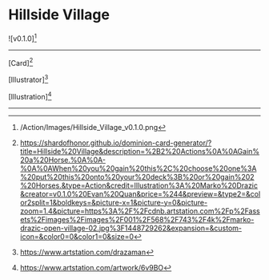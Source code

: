 # Hillside Village

![v0.1.0][^v0.1.0]

---

[Card][^Card]

[Illustrator][^Illustrator]

[Illustration][^Illustration]

---

[^v0.1.0]: /Action/Images/Hillside_Village_v0.1.0.png
[^Card]: https://shardofhonor.github.io/dominion-card-generator/?title=Hillside%20Village&description=%2B2%20Actions%0A%0AGain%20a%20Horse.%0A%0A-%0A%0AWhen%20you%20gain%20this%2C%20choose%20one%3A%20put%20this%20onto%20your%20deck%3B%20or%20gain%202%20Horses.&type=Action&credit=Illustration%3A%20Marko%20Drazic&creator=v0.1.0%20Evan%20Quan&price=%244&preview=&type2=&color2split=1&boldkeys=&picture-x=1&picture-y=0&picture-zoom=1.4&picture=https%3A%2F%2Fcdnb.artstation.com%2Fp%2Fassets%2Fimages%2Fimages%2F001%2F568%2F743%2F4k%2Fmarko-drazic-open-village-02.jpg%3F1448729262&expansion=&custom-icon=&color0=0&color1=0&size=0
[^Illustrator]: https://www.artstation.com/drazaman
[^Illustration]: https://www.artstation.com/artwork/6v9BO
